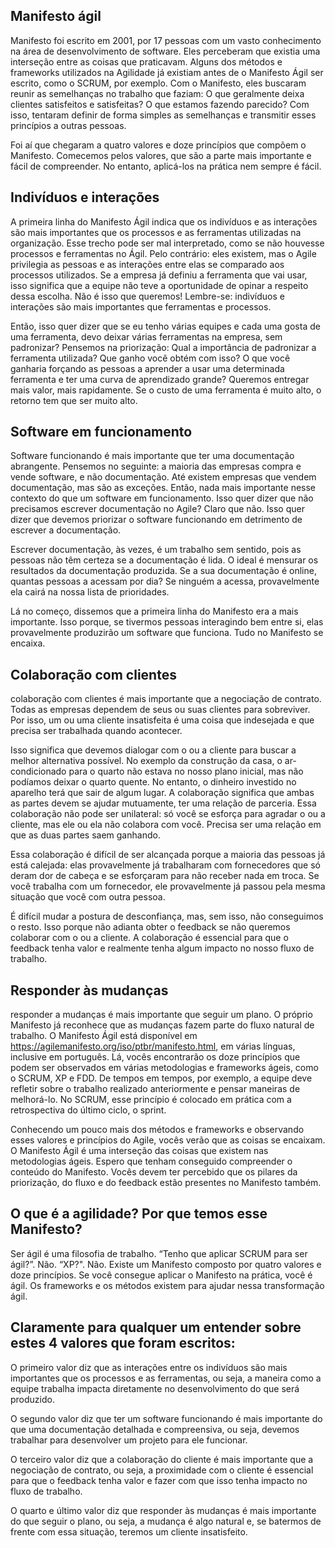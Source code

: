 ## Manifesto ágil

 Manifesto foi escrito em 2001, por 17 pessoas com um vasto conhecimento na área de desenvolvimento de software. Eles perceberam que existia uma interseção entre as coisas que praticavam. Alguns dos métodos e frameworks utilizados na Agilidade já existiam antes de o Manifesto Ágil ser escrito, como o SCRUM, por exemplo.
 Com o Manifesto, eles buscaram reunir as semelhanças no trabalho que faziam: O que geralmente deixa clientes satisfeitos e satisfeitas? O que estamos fazendo parecido? Com isso, tentaram definir de forma simples as semelhanças e transmitir esses princípios a outras pessoas.

Foi aí que chegaram a quatro valores e doze princípios que compõem o Manifesto. Comecemos pelos valores, que são a parte mais importante e fácil de compreender. No entanto, aplicá-los na prática nem sempre é fácil.

## Indivíduos e interações

A primeira linha do Manifesto Ágil indica que os indivíduos e as interações são mais importantes que os processos e as ferramentas utilizadas na organização.
Esse trecho pode ser mal interpretado, como se não houvesse processos e ferramentas no Ágil. Pelo contrário: eles existem, mas o Agile privilegia as pessoas e as interações entre elas se comparado aos processos utilizados.
Se a empresa já definiu a ferramenta que vai usar, isso significa que a equipe não teve a oportunidade de opinar a respeito dessa escolha. Não é isso que queremos! Lembre-se: indivíduos e interações são mais importantes que ferramentas e processos.

Então, isso quer dizer que se eu tenho várias equipes e cada uma gosta de uma ferramenta, devo deixar várias ferramentas na empresa, sem padronizar? Pensemos na priorização: Qual a importância de padronizar a ferramenta utilizada? Que ganho você obtém com isso? O que você ganharia forçando as pessoas a aprender a usar uma determinada ferramenta e ter uma curva de aprendizado grande? Queremos entregar mais valor, mais rapidamente. Se o custo de uma ferramenta é muito alto, o retorno tem que ser muito alto.

## Software em funcionamento

Software funcionando é mais importante que ter uma documentação abrangente. Pensemos no seguinte: a maioria das empresas compra e vende software, e não documentação. Até existem empresas que vendem documentação, mas são as exceções. Então, nada mais importante nesse contexto do que um software em funcionamento. Isso quer dizer que não precisamos escrever documentação no Agile? Claro que não. Isso quer dizer que devemos priorizar o software funcionando em detrimento de escrever a documentação.

Escrever documentação, às vezes, é um trabalho sem sentido, pois as pessoas não têm certeza se a documentação é lida. O ideal é mensurar os resultados da documentação produzida. Se a sua documentação é online, quantas pessoas a acessam por dia? Se ninguém a acessa, provavelmente ela cairá na nossa lista de prioridades.

Lá no começo, dissemos que a primeira linha do Manifesto era a mais importante. Isso porque, se tivermos pessoas interagindo bem entre si, elas provavelmente produzirão um software que funciona. Tudo no Manifesto se encaixa.

## Colaboração com clientes

colaboração com clientes é mais importante que a negociação de contrato. Todas as empresas dependem de seus ou suas clientes para sobreviver. Por isso, um ou uma cliente insatisfeita é uma coisa que indesejada e que precisa ser trabalhada quando acontecer.

Isso significa que devemos dialogar com o ou a cliente para buscar a melhor alternativa possível. No exemplo da construção da casa, o ar-condicionado para o quarto não estava no nosso plano inicial, mas não podíamos deixar o quarto quente. No entanto, o dinheiro investido no aparelho terá que sair de algum lugar.
A colaboração significa que ambas as partes devem se ajudar mutuamente, ter uma relação de parceria. Essa colaboração não pode ser unilateral: só você se esforça para agradar o ou a cliente, mas ele ou ela não colabora com você. Precisa ser uma relação em que as duas partes saem ganhando.

Essa colaboração é difícil de ser alcançada porque a maioria das pessoas já está calejada: elas provavelmente já trabalharam com fornecedores que só deram dor de cabeça e se esforçaram para não receber nada em troca. Se você trabalha com um fornecedor, ele provavelmente já passou pela mesma situação que você com outra pessoa.

É difícil mudar a postura de desconfiança, mas, sem isso, não conseguimos o resto. Isso porque não adianta obter o feedback se não queremos colaborar com o ou a cliente. A colaboração é essencial para que o feedback tenha valor e realmente tenha algum impacto no nosso fluxo de trabalho.

## Responder às mudanças

responder a mudanças é mais importante que seguir um plano. O próprio Manifesto já reconhece que as mudanças fazem parte do fluxo natural de trabalho.
O Manifesto Ágil está disponível em https://agilemanifesto.org/iso/ptbr/manifesto.html, em várias línguas, inclusive em português. Lá, vocês encontrarão os doze princípios que podem ser observados em várias metodologias e frameworks ágeis, como o SCRUM, XP e FDD. De tempos em tempos, por exemplo, a equipe deve refletir sobre o trabalho realizado anteriormente e pensar maneiras de melhorá-lo. No SCRUM, esse princípio é colocado em prática com a retrospectiva do último ciclo, o sprint.

Conhecendo um pouco mais dos métodos e frameworks e observando esses valores e princípios do Agile, vocês verão que as coisas se encaixam. O Manifesto Ágil é uma interseção das coisas que existem nas metodologias ágeis. Espero que tenham conseguido compreender o conteúdo do Manifesto. Vocês devem ter percebido que os pilares da priorização, do fluxo e do feedback estão presentes no Manifesto também.

## O que é a agilidade? Por que temos esse Manifesto?

Ser ágil é uma filosofia de trabalho. “Tenho que aplicar SCRUM para ser ágil?”. Não. “XP?". Não. Existe um Manifesto composto por quatro valores e doze princípios. Se você consegue aplicar o Manifesto na prática, você é ágil. Os frameworks e os métodos existem para ajudar nessa transformação ágil.

## Claramente para qualquer um entender sobre estes 4 valores que foram escritos:

O primeiro valor diz que as interações entre os indivíduos são mais importantes que os processos e as ferramentas, ou seja, a maneira como a equipe trabalha impacta diretamente no desenvolvimento do que será produzido.

O segundo valor diz que ter um software funcionando é mais importante do que uma documentação detalhada e compreensiva, ou seja, devemos trabalhar para desenvolver um projeto para ele funcionar.

O terceiro valor diz que a colaboração do cliente é mais importante que a negociação de contrato, ou seja, a proximidade com o cliente é essencial para que o feedback tenha valor e fazer com que isso tenha impacto no fluxo de trabalho.

O quarto e último valor diz que responder às mudanças é mais importante do que seguir o plano, ou seja, a mudança é algo natural e, se batermos de frente com essa situação, teremos um cliente insatisfeito.

